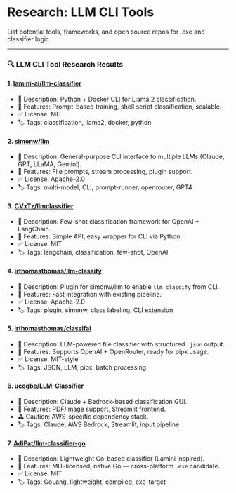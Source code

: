 # Research: LLM CLI Tools

List potential tools, frameworks, and open source repos for .exe and classifier logic.

---

### 🔍 LLM CLI Tool Research Results

#### 1. [lamini-ai/llm-classifier](https://github.com/lamini-ai/llm-classifier)
- 🧠 Description: Python + Docker CLI for Llama 2 classification.
- 🔧 Features: Prompt-based training, shell script classification, scalable.
- ✅ License: MIT
- 🏷 Tags: classification, llama2, docker, python

#### 2. [simonw/llm](https://github.com/simonw/llm)
- 🧠 Description: General-purpose CLI interface to multiple LLMs (Claude, GPT, LLaMA, Gemini).
- 🔧 Features: File prompts, stream processing, plugin support.
- ✅ License: Apache-2.0
- 🏷 Tags: multi-model, CLI, prompt-runner, openrouter, GPT4

#### 3. [CVxTz/llmclassifier](https://github.com/CVxTz/llmclassifier)
- 🧠 Description: Few-shot classification framework for OpenAI + LangChain.
- 🔧 Features: Simple API, easy wrapper for CLI via Python.
- ✅ License: MIT
- 🏷 Tags: langchain, classification, few-shot, OpenAI

#### 4. [irthomasthomas/llm-classify](https://github.com/irthomasthomas/llm-classify)
- 🧠 Description: Plugin for simonw/llm to enable `llm classify` from CLI.
- 🔧 Features: Fast integration with existing pipeline.
- ✅ License: Apache-2.0
- 🏷 Tags: plugin, simonw, class labeling, CLI extension

#### 5. [irthomasthomas/classifai](https://github.com/irthomasthomas/classifai)
- 🧠 Description: LLM-powered file classifier with structured `.json` output.
- 🔧 Features: Supports OpenAI + OpenRouter, ready for pipx usage.
- ✅ License: MIT-style
- 🏷 Tags: JSON, LLM, pipx, batch processing

#### 6. [ucegbe/LLM-Classifier](https://github.com/ucegbe/LLM-Classifier)
- 🧠 Description: Claude + Bedrock-based classification GUI.
- 🔧 Features: PDF/image support, Streamlit frontend.
- ⚠️ Caution: AWS-specific dependency stack.
- 🏷 Tags: Claude, AWS Bedrock, Streamlit, input pipeline

#### 7. [AdiPat/llm-classifier-go](https://github.com/AdiPat/llm-classifier-go)
- 🧠 Description: Lightweight Go-based classifier (Lamini inspired).
- 🔧 Features: MIT-licensed, native Go — cross-platform `.exe` candidate.
- ✅ License: MIT
- 🏷 Tags: GoLang, lightweight, compiled, exe-target

